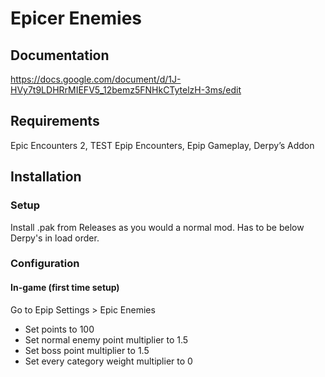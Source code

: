 # Epicer Enemies

## Documentation
https://docs.google.com/document/d/1J-HVy7t9LDHRrMIEFV5_12bemz5FNHkCTytelzH-3ms/edit

## Requirements
Epic Encounters 2, TEST Epip Encounters, Epip Gameplay, Derpy’s Addon  

## Installation
### Setup
Install .pak from Releases as you would a normal mod. Has to be below Derpy's in load order.

### Configuration       
#### In-game (first time setup)
Go to Epip Settings > Epic Enemies 
* Set points to 100
* Set normal enemy point multiplier to 1.5  
* Set boss point multiplier to 1.5  
* Set every category weight multiplier to 0  
